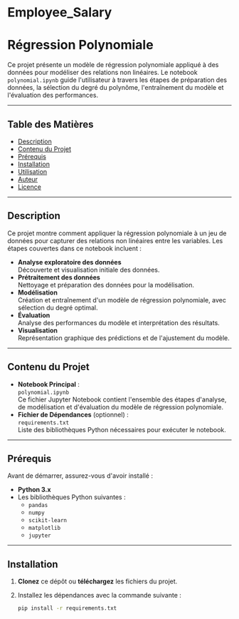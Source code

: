 # Employee_Salary
# Régression Polynomiale

Ce projet présente un modèle de régression polynomiale appliqué à des données pour modéliser des relations non linéaires. Le notebook `polynomial.ipynb` guide l'utilisateur à travers les étapes de préparation des données, la sélection du degré du polynôme, l'entraînement du modèle et l'évaluation des performances.

---

## Table des Matières

- [Description](#description)
- [Contenu du Projet](#contenu-du-projet)
- [Prérequis](#prérequis)
- [Installation](#installation)
- [Utilisation](#utilisation)
- [Auteur](#auteur)
- [Licence](#licence)

---

## Description

Ce projet montre comment appliquer la régression polynomiale à un jeu de données pour capturer des relations non linéaires entre les variables. Les étapes couvertes dans ce notebook incluent :

- **Analyse exploratoire des données**  
  Découverte et visualisation initiale des données.
- **Prétraitement des données**  
  Nettoyage et préparation des données pour la modélisation.
- **Modélisation**  
  Création et entraînement d'un modèle de régression polynomiale, avec sélection du degré optimal.
- **Évaluation**  
  Analyse des performances du modèle et interprétation des résultats.
- **Visualisation**  
  Représentation graphique des prédictions et de l'ajustement du modèle.

---

## Contenu du Projet

- **Notebook Principal** :  
  `polynomial.ipynb`  
  Ce fichier Jupyter Notebook contient l'ensemble des étapes d'analyse, de modélisation et d'évaluation du modèle de régression polynomiale.
- **Fichier de Dépendances** (optionnel) :  
  `requirements.txt`  
  Liste des bibliothèques Python nécessaires pour exécuter le notebook.

---

## Prérequis

Avant de démarrer, assurez-vous d'avoir installé :

- **Python 3.x**
- Les bibliothèques Python suivantes :
  - `pandas`
  - `numpy`
  - `scikit-learn`
  - `matplotlib`
  - `jupyter`

---

## Installation

1. **Clonez** ce dépôt ou **téléchargez** les fichiers du projet.
2. Installez les dépendances avec la commande suivante :

   ```bash
   pip install -r requirements.txt
